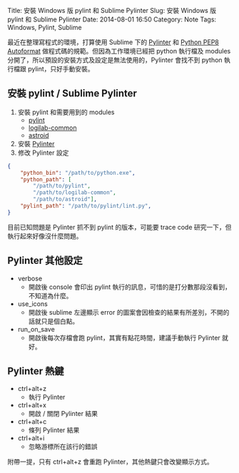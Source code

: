 Title: 安裝 Windows 版 pylint 和 Sublime Pylinter
Slug: 安裝 Windows 版 pylint 和 Sublime Pylinter
Date: 2014-08-01 16:50
Category: Note
Tags: Windows, Pylint, Sublime

最近在整理寫程式的環境，打算使用 Sublime 下的 [Pylinter](https://sublime.wbond.net/packages/Pylinter) 和 [Python PEP8 Autoformat](https://sublime.wbond.net/packages/Python%20PEP8%20Autoformat) 做程式碼的規範。但因為工作環境已經把 python 執行檔及 modules 分開了，所以預設的安裝方式及設定是無法使用的，Pylinter 會找不到 python 執行檔跟 pylint，只好手動安裝。

## 安裝 pylint / Sublime Pylinter

1. 安裝 pylint 和需要用到的 modules
    - [pylint](https://pypi.python.org/pypi/pylint)
    - [logilab-common](https://pypi.python.org/pypi/logilab-common)
    - [astroid](https://pypi.python.org/pypi/astroid)
2. 安裝 [Pylinter](https://sublime.wbond.net/packages/Pylinter)
3. 修改 Pylinter 設定

```json
{
    "python_bin": "/path/to/python.exe",
    "python_path": [
        "/path/to/pylint",
        "/path/to/logilab-common",
        "/path/to/astroid"],
    "pylint_path": "/path/to/pylint/lint.py",
}
```
目前已知問題是 Pylinter 抓不到 pylint 的版本，可能要 trace code 研究一下，但執行起來好像沒什麼問題。

## Pylinter 其他設定

- verbose
    - 開啟後 console 會印出 pylint 執行的訊息，可惜的是打分數那段沒看到，不知道為什麼。
- use_icons
    - 開啟後 sublime 左邊顯示 error 的圖案會因檢查的結果有所差別，不開的話就只是個白點。
- run_on_save
    - 開啟後每次存檔會跑 pylint，其實有點花時間，建議手動執行 Pylinter 就好。

## Pylinter 熱鍵

- ctrl+alt+z
    - 執行 Pylinter
- ctrl+alt+x
    - 開啟 / 關閉 Pylinter 結果
- ctrl+alt+c
    - 條列 Pylinter 結果
- ctrl+alt+i
    - 忽略游標所在該行的錯誤

附帶一提，只有 ctrl+alt+z 會重跑 Pylinter，其他熱鍵只會改變顯示方式。
